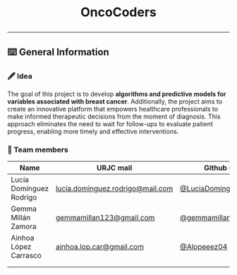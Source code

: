 # <p align="center"> OncoCoders </p>
***   
## ⌨️ General Information

### 🖋️ Idea
The goal of this project is to develop **algorithms and predictive models for variables associated with breast cancer**. Additionally, the project aims to create an innovative platform that empowers healthcare professionals to make informed therapeutic decisions from the moment of diagnosis. This approach eliminates the need to wait for follow-ups to evaluate patient progress, enabling more timely and effective interventions.

### 👷 Team members
| Name | URJC mail | Github user |
| ------------- | ------------- | ----------- |
| Lucía Domínguez Rodrigo | lucia.dominguez.rodrigo@mail.com | [@LuciaDominguezRodrigo](https://github.com/LuciaDominguezRodrigo) |
| Gemma Millán Zamora  | gemmamillan123@gmail.com | [@gemmamillan](https://github.com/gemmamillan) |
| Ainhoa López Carrasco  | ainhoa.lop.car@gmail.com | [@Alopeeez04](https://github.com/Alopeeez04) |
|   |  |  |
|   |  |  |
